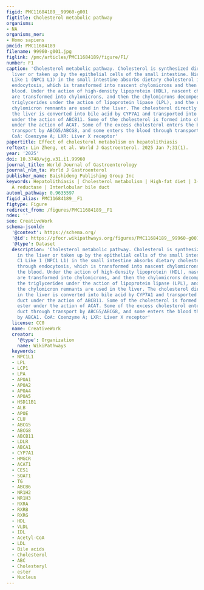 ```yaml
---
figid: PMC11684189__99960-g001
figtitle: Cholesterol metabolic pathway
organisms:
- NA
organisms_ner:
- Homo sapiens
pmcid: PMC11684189
filename: 99960-g001.jpg
figlink: /pmc/articles/PMC11684189/figure/F1/
number: F1
caption: 'Cholesterol metabolic pathway. Cholesterol is synthesized directly in the
  liver or taken up by the epithelial cells of the small intestine. Niemann-Pick C1
  Like 1 (NPC1 L1) in the small intestine absorbs dietary cholesterol into cells through
  endocytosis, which is transformed into nascent chylomicrons and then enters the
  blood. Under the action of high-density lipoprotein (HDL), nascent chylomicrons
  are transformed into chylomicrons, and then the chylomicrons decompose most of the
  triglycerides under the action of lipoprotein lipase (LPL), and the rest of the
  chylomicron remnants are used in the liver. The cholesterol directly produced in
  the liver is converted into bile acid by CYP7A1 and transported into the bile duct
  under the action of ABCB11. Some of the cholesterol is formed into cholesterol ester
  under the action of ACAT. Some of the excess cholesterol enters the bile duct through
  transport by ABCG5/ABCG8, and some enters the blood through transport by ABCA1.
  CoA: Coenzyme A; LXR: Liver X receptor'
papertitle: Effect of cholesterol metabolism on hepatolithiasis
reftext: Lin Zheng, et al. World J Gastroenterol. 2025 Jan 7;31(1).
year: '2025'
doi: 10.3748/wjg.v31.i1.99960
journal_title: World Journal of Gastroenterology
journal_nlm_ta: World J Gastroenterol
publisher_name: Baishideng Publishing Group Inc
keywords: Hepatolithiasis | Cholesterol metabolism | High-fat diet | 3-hydroxy-3-methylglutaryl-coenzyme
  A reductase | Interlobular bile duct
automl_pathway: 0.9635597
figid_alias: PMC11684189__F1
figtype: Figure
redirect_from: /figures/PMC11684189__F1
ndex: ''
seo: CreativeWork
schema-jsonld:
  '@context': https://schema.org/
  '@id': https://pfocr.wikipathways.org/figures/PMC11684189__99960-g001.html
  '@type': Dataset
  description: 'Cholesterol metabolic pathway. Cholesterol is synthesized directly
    in the liver or taken up by the epithelial cells of the small intestine. Niemann-Pick
    C1 Like 1 (NPC1 L1) in the small intestine absorbs dietary cholesterol into cells
    through endocytosis, which is transformed into nascent chylomicrons and then enters
    the blood. Under the action of high-density lipoprotein (HDL), nascent chylomicrons
    are transformed into chylomicrons, and then the chylomicrons decompose most of
    the triglycerides under the action of lipoprotein lipase (LPL), and the rest of
    the chylomicron remnants are used in the liver. The cholesterol directly produced
    in the liver is converted into bile acid by CYP7A1 and transported into the bile
    duct under the action of ABCB11. Some of the cholesterol is formed into cholesterol
    ester under the action of ACAT. Some of the excess cholesterol enters the bile
    duct through transport by ABCG5/ABCG8, and some enters the blood through transport
    by ABCA1. CoA: Coenzyme A; LXR: Liver X receptor'
  license: CC0
  name: CreativeWork
  creator:
    '@type': Organization
    name: WikiPathways
  keywords:
  - NPC1L1
  - LPL
  - LCP1
  - LPA
  - APOA1
  - APOA2
  - APOA4
  - APOA5
  - HSD11B1
  - ALB
  - APOE
  - CLU
  - ABCG5
  - ABCG8
  - ABCB11
  - LDLR
  - ABCA1
  - CYP7A1
  - HMGCR
  - ACAT1
  - CES1
  - SOAT1
  - TG
  - ABCB6
  - NR1H2
  - NR1H3
  - RXRA
  - RXRB
  - RXRG
  - HDL
  - VLDL
  - IDL
  - Acetyl-CoA
  - LDL
  - Bile acids
  - Cholesterol
  - ABC
  - Cholesteryl
  - ester
  - Nucleus
---
```

